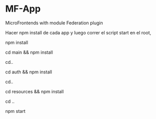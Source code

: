 # MF-App
MicroFrontends with module Federation plugin

Hacer npm install de cada  app y luego  correr el script start en el root,

npm install

cd main && npm install

cd..

cd auth && npm install

cd..

cd resources && npm install

cd ..

npm start
